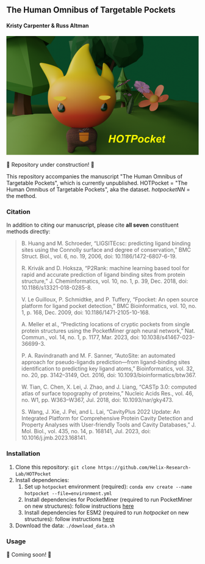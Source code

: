## The Human Omnibus of Targetable Pockets
#### Kristy Carpenter & Russ Altman

![HOTPocket logo](hotpocket.png)

:construction: Repository under construction! :construction:

This repository accompanies the manuscript "The Human Omnibus of Targetable Pockets", which is currently unpublished. HOTPocket = "The Human Omnibus of Targetable Pockets", aka the dataset. *hotpocketNN* = the method.

### Citation
In addition to citing our manuscript, please cite **all seven** constituent methods directly:
> B. Huang and M. Schroeder, “LIGSITEcsc: predicting ligand binding sites using the Connolly surface and degree of conservation,” BMC Struct. Biol., vol. 6, no. 19, 2006, doi: 10.1186/1472-6807-6-19.
>
> R. Krivák and D. Hoksza, “P2Rank: machine learning based tool for rapid and accurate prediction of ligand binding sites from protein structure,” J. Cheminformatics, vol. 10, no. 1, p. 39, Dec. 2018, doi: 10.1186/s13321-018-0285-8.
>
> V. Le Guilloux, P. Schmidtke, and P. Tuffery, “Fpocket: An open source platform for ligand pocket detection,” BMC Bioinformatics, vol. 10, no. 1, p. 168, Dec. 2009, doi: 10.1186/1471-2105-10-168.
>
> A. Meller et al., “Predicting locations of cryptic pockets from single protein structures using the PocketMiner graph neural network,” Nat. Commun., vol. 14, no. 1, p. 1177, Mar. 2023, doi: 10.1038/s41467-023-36699-3.
>
> P. A. Ravindranath and M. F. Sanner, “AutoSite: an automated approach for pseudo-ligands prediction—from ligand-binding sites identification to predicting key ligand atoms,” Bioinformatics, vol. 32, no. 20, pp. 3142–3149, Oct. 2016, doi: 10.1093/bioinformatics/btw367.
>
> W. Tian, C. Chen, X. Lei, J. Zhao, and J. Liang, “CASTp 3.0: computed atlas of surface topography of proteins,” Nucleic Acids Res., vol. 46, no. W1, pp. W363–W367, Jul. 2018, doi: 10.1093/nar/gky473.
>
> S. Wang, J. Xie, J. Pei, and L. Lai, “CavityPlus 2022 Update: An Integrated Platform for Comprehensive Protein Cavity Detection and Property Analyses with User-friendly Tools and Cavity Databases,” J. Mol. Biol., vol. 435, no. 14, p. 168141, Jul. 2023, doi: 10.1016/j.jmb.2023.168141.


### Installation
1. Clone this repository: `git clone https://github.com/Helix-Research-Lab/HOTPocket`
2. Install dependencies:
	1. Set up `hotpocket` environment (required): `conda env create --name hotpocket --file=environment.yml`
	2. Install dependencies for PocketMiner (required to run PocketMiner on new structures): follow instructions [here](https://github.com/Mickdub/gvp/tree/pocket_pred)
	3. Install dependencies for ESM2 (required to run *hotpocket* on new structures): follow instructions [here](https://github.com/facebookresearch/esm)
3. Download the data: `./download_data.sh`

### Usage
:construction: Coming soon! :construction: